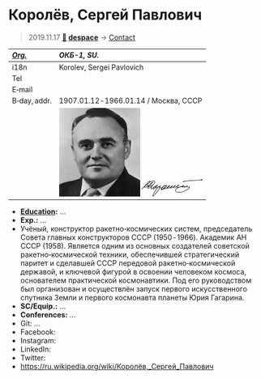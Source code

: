 # Королёв, Сергей Павлович
> 2019.11.17 **[🚀](../index/index.md) [despace](index.md)** → [Contact](contact.md)

|*[Org.](contact.md)*|*ОКБ-1, SU.*|
|:--|:--|
|i18n| Korolev, Sergei Pavlovich |
|Tel| |
|E‑mail| |
|B‑day, addr.| 1907.01.12 ‑ 1966.01.14 / Москва, СССР |
|| [![](f/contact/k/korolev_001_photo_thumb.jpg)](f/contact/k/korolev_001_photo.jpg) [![](f/contact/k/korolev_001_sign_thumb.jpg)](f/contact/k/korolev_001_sign.png) |

   - **[Education](edu.md):** …
   - **Exp.:** …
   - Учёный, конструктор ракетно‑космических систем, председатель Совета главных конструкторов СССР (1950 ‑ 1966). Академик АН СССР (1958). Является одним из основных создателей советской ракетно‑космической техники, обеспечившей стратегический паритет и сделавшей СССР передовой ракетно‑космической державой, и ключевой фигурой в освоении человеком космоса, основателем практической космонавтики. Под его руководством был организован и осуществлён запуск первого искусственного спутника Земли и первого космонавта планеты Юрия Гагарина.
   - **SC/Equip.:** …
   - **Conferences:** …
   - Git: …
   - Facebook: 
   - Instagram: 
   - LinkedIn: 
   - Twitter: 
   - <https://ru.wikipedia.org/wiki/Королёв,_Сергей_Павлович>
